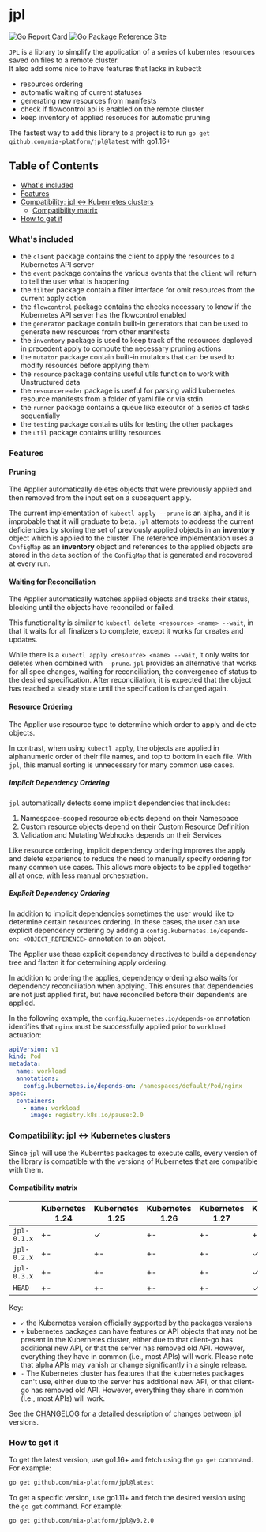 # jpl

[![Go Report Card][go-report-card]][go-report-card-link]
[![Go Package Reference Site][go-package-svg]][go-package-link]

`JPL` is a library to simplify the application of a series of kuberntes resources saved on files to a remote cluster.  
It also add some nice to have features that lacks in kubectl:

- resources ordering
- automatic waiting of current statuses
- generating new resources from manifests
- check if flowcontrol api is enabled on the remote cluster
- keep inventory of applied resoruces for automatic pruning

The fastest way to add this library to a project is to run `go get github.com/mia-platform/jpl@latest` with go1.16+

## Table of Contents

- [What's included](#whats-included)
- [Features](#features)
- [Compatibility: jpl <-> Kubernetes clusters](#compatibility-jpl---kubernetes-clusters)
  - [Compatibility matrix](#compatibility-matrix)
- [How to get it](#how-to-get-it)

### What's included

- the `client` package contains the client to apply the resources to a Kubernetes API server
- the `event` package contains the various events that the `client` will return to tell the user what is happening
- the `filter` package contain a filter interface for omit resources from the current apply action
- the `flowcontrol` package contains the checks necessary to know if the Kubernetes API server has the flowcontrol enabled
- the `generator` package contain built-in generators that can be used to generate new resources from other manifests
- the `inventory` package is used to keep track of the resources deployed in precedent apply to compute the
	necessary pruning actions
- the `mutator` package contain built-in mutators that can be used to modify resources before applying them
- the `resource` package contains useful utils function to work with Unstructured data
- the `resourcereader` package is useful for parsing valid kubernetes resource manifests from a folder of yaml file
	or via stdin
- the `runner` package contains a queue like executor of a series of tasks sequentially
- the `testing` package contains utils for testing the other packages
- the `util` package contains utility resources

### Features

#### Pruning

The Applier automatically deletes objects that were previously applied and then removed from the input set on
a subsequent apply.

The current implementation of `kubectl apply --prune` is an alpha, and it is improbable that it will graduate to beta.
`jpl` attempts to address the current deficiencies by storing the set of previously applied objects in an **inventory**
object which is applied to the cluster. The reference implementation uses a `ConfigMap` as an **inventory** object
and references to the applied objects are stored in the `data` section of the `ConfigMap` that is generated and
recovered at every run.

#### Waiting for Reconciliation

The Applier automatically watches applied objects and tracks their status, blocking until the objects have reconciled
or failed.

This functionality is similar to `kubectl delete <resource> <name> --wait`, in that it waits for all finalizers
to complete, except it works for creates and updates.

While there is a `kubectl apply <resource> <name> --wait`, it only waits for deletes when combined with `--prune`.
`jpl` provides an alternative that works for all spec changes, waiting for reconciliation, the convergence of
status to the desired specification. After reconciliation, it is expected that the object has reached a steady state
until the specification is changed again.

#### Resource Ordering

The Applier use resource type to determine which order to apply and delete objects.

In contrast, when using `kubectl apply`, the objects are applied in alphanumeric order of their file names,
and top to bottom in each file. With `jpl`, this manual sorting is unnecessary for many common use cases.

##### Implicit Dependency Ordering

`jpl` automatically detects some implicit dependencies that includes:

1. Namespace-scoped resource objects depend on their Namespace
1. Custom resource objects depend on their Custom Resource Definition
1. Validation and Mutating Webhooks depends on their Services

Like resource ordering, implicit dependency ordering improves the apply and delete experience to reduce the need to
manually specify ordering for many common use cases. This allows more objects to be applied together all at once,
with less manual orchestration.

##### Explicit Dependency Ordering

In addition to implicit dependencies sometimes the user would like to determine certain resources ordering.
In these cases, the user can use explicit dependency ordering by adding a
`config.kubernetes.io/depends-on: <OBJECT_REFERENCE>` annotation to an object.

The Applier use these explicit dependency directives to build a dependency tree and flatten it for determining apply
ordering.

In addition to ordering the applies, dependency ordering also waits for dependency reconciliation when applying.
This ensures that dependencies are not just applied first, but have reconciled before their dependents are applied.

In the following example, the `config.kubernetes.io/depends-on` annotation identifies that `nginx` must be successfully
applied prior to `workload` actuation:

```yaml
apiVersion: v1
kind: Pod
metadata:
  name: workload
  annotations:
    config.kubernetes.io/depends-on: /namespaces/default/Pod/nginx
spec:
  containers:
    - name: workload
      image: registry.k8s.io/pause:2.0
```

### Compatibility: jpl <-> Kubernetes clusters

Since `jpl` will use the Kuberntes packages to execute calls, every version of the library is compatible with
the versions of Kubernetes that are compatible with them.

#### Compatibility matrix

|             | Kubernetes 1.24 | Kubernetes 1.25 | Kubernetes 1.26 | Kubernetes 1.27 | Kubernetes 1.28 | Kubernetes 1.29 | Kubernetes 1.30 |
| ------------| --------------- | --------------- | --------------- | --------------- | --------------- | --------------- | --------------- |
| `jpl-0.1.x` | +-              | ✓               | +-              | +-              | +-              | +-              | +-              |
| `jpl-0.2.x` | +-              | +-              | +-              | +-              | ✓               | +-              | +-              |
| `jpl-0.3.x` | +-              | +-              | +-              | +-              | ✓               | +-              | +-              |
| `HEAD`      | +-              | +-              | +-              | +-              | ✓               | +-              | +-              |

Key:

- `✓` the Kubernetes version officially sypported by the packages versions
- `+` kubernetes packages can have features or API objects that may not be present in the Kubernetes cluster,
	either due to that client-go has additional new API, or that the server has removed old API. However,
	everything they have in common (i.e., most APIs) will work. Please note that alpha APIs may vanish
	or change significantly in a single release.
- `-` The Kubernetes cluster has features that the kubernetes packages can't use, either due to the server has
	additional new API, or that client-go has removed old API. However, everything they share in common
	(i.e., most APIs) will work.

See the [CHANGELOG](./CHANGELOG.md) for a detailed description of changes between jpl versions.

### How to get it

To get the latest version, use go1.16+ and fetch using the `go get` command. For example:

```sh
go get github.com/mia-platform/jpl@latest
```

To get a specific version, use go1.11+ and fetch the desired version using the `go get` command. For example:

```sh
go get github.com/mia-platform/jpl@v0.2.0
```

[go-report-card]: https://goreportcard.com/badge/github.com/mia-platform/jpl
[go-report-card-link]: https://goreportcard.com/report/github.com/mia-platform/jpl
[go-package-link]: https://pkg.go.dev/github.com/mia-platform/jpl
[go-package-svg]: https://pkg.go.dev/badge/github.com/mia-platform/jpl.svg
